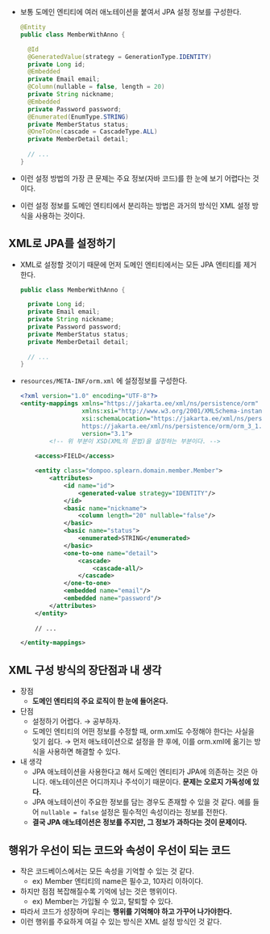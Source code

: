 - 보통 도메인 엔티티에 여러 애노테이션을 붙여서 JPA 설정 정보를 구성한다.
    
    ```java
    @Entity
    public class MemberWithAnno {
    
      @Id
      @GeneratedValue(strategy = GenerationType.IDENTITY)
      private Long id;
      @Embedded
      private Email email;
      @Column(nullable = false, length = 20)
      private String nickname;
      @Embedded
      private Password password;
      @Enumerated(EnumType.STRING)
      private MemberStatus status;
      @OneToOne(cascade = CascadeType.ALL)
      private MemberDetail detail;
      
      // ...
    }
    ```
    
- 이런 설정 방법의 가장 큰 문제는 주요 정보(자바 코드)를 한 눈에 보기 어렵다는 것이다.
- 이런 설정 정보를 도메인 엔티티에서 분리하는 방법은 과거의 방식인 XML 설정 방식을 사용하는 것이다.

## XML로 JPA를 설정하기

- XML로 설정할 것이기 때문에 먼저 도메인 엔티티에서는 모든 JPA 엔티티를 제거한다.
    
    ```java
    public class MemberWithAnno {
    
      private Long id;
      private Email email;
      private String nickname;
      private Password password;
      private MemberStatus status;
      private MemberDetail detail;
      
      // ...
    }
    ```
    
- `resources/META-INF/orm.xml` 에 설정정보를 구성한다.
    
    ```xml
    <?xml version="1.0" encoding="UTF-8"?>
    <entity-mappings xmlns="https://jakarta.ee/xml/ns/persistence/orm"
                     xmlns:xsi="http://www.w3.org/2001/XMLSchema-instance"
                     xsi:schemaLocation="https://jakarta.ee/xml/ns/persistence/orm
                     https://jakarta.ee/xml/ns/persistence/orm/orm_3_1.xsd"
                     version="3.1">
    		<!-- 위 부분이 XSD(XML의 문법)을 설정하는 부분이다. -->
    		
        <access>FIELD</access>
    
        <entity class="dompoo.splearn.domain.member.Member">
            <attributes>
                <id name="id">
                    <generated-value strategy="IDENTITY"/>
                </id>
                <basic name="nickname">
                    <column length="20" nullable="false"/>
                </basic>
                <basic name="status">
                    <enumerated>STRING</enumerated>
                </basic>
                <one-to-one name="detail">
                    <cascade>
                        <cascade-all/>
                    </cascade>
                </one-to-one>
                <embedded name="email"/>
                <embedded name="password"/>
            </attributes>
        </entity>
        
        // ...
    
    </entity-mappings>
    ```
    

## XML 구성 방식의 장단점과 내 생각

- 장점
    - **도메인 엔티티의 주요 로직이 한 눈에 들어온다.**
- 단점
    - 설정하기 어렵다. → 공부하자.
    - 도메인 엔티티의 어떤 정보를 수정할 때, orm.xml도 수정해야 한다는 사실을 잊기 쉽다.
    → 먼저 애노테이션으로 설정을 한 후에, 이를 orm.xml에 옮기는 방식을 사용하면 해결할 수 있다.
- 내 생각
    - JPA 애노테이션을 사용한다고 해서 도메인 엔티티가 JPA에 의존하는 것은 아니다. 애노테이션은 어디까지나 주석이기 때문이다. **문제는 오로지 가독성에 있다.**
    - JPA 애노테이션이 주요한 정보를 담는 경우도 존재할 수 있을 것 같다. 예를 들어 `nullable = false` 설정은 필수적인 속성이라는 정보를 전한다.
    - **결국 JPA 애노테이션은 정보를 주지만, 그 정보가 과하다는 것이 문제이다.**

## 행위가 우선이 되는 코드와 속성이 우선이 되는 코드

- 작은 코드베이스에서는 모든 속성을 기억할 수 있는 것 같다.
    - ex) Member 엔티티의 name은 필수고, 10자리 이하이다.
- 하지만 점점 복잡해질수록 기억에 남는 것은 행위이다.
    - ex) Member는 가입될 수 있고, 탈퇴할 수 있다.
- 따라서 코드가 성장하며 우리는 **행위를 기억해야 하고 가꾸어 나가야한다.**
- 이런 행위를 주요하게 여길 수 있는 방식은 XML 설정 방식인 것 같다.